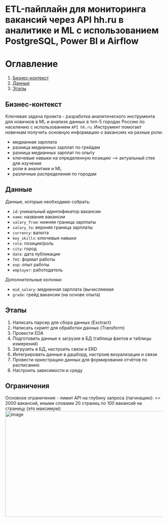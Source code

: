 <p align="center">
  <h1>ETL-пайплайн для мониторинга вакансий через API hh.ru в аналитике и ML с использованием PostgreSQL, Power BI и Airflow</h1>
</p>

# Оглавление
1. [Бизнес-контекст](#Бизнес-контекст)
2. [Данные](#Данные)
3. [Этапы](#Этапы)

## Бизнес-контекст
Ключевая задача проекта - разработка аналитического инструмента для новичков в ML и анализе данных в топ-5 городах Россию по населению с использованием `API hh.ru`. Инструмент помогает новичкам получить основную информацию о вакансиях на разные роли:
- медианная зарплата
- разница медианных зарплат по грейдам
- разница медианных зарплат по опыту
- ключевые навыки на определенную позицию --> актуальный стек для изучения
- роли в аналитике и ML
- различные распределения по городам

## Данные
Данные, которые необходимо собрать:
- `id`: уникальный идентификатор вакансии
- `name`: название вакансии
- `salary_from`: нижняя граница зарплаты
- `salary_to`: верхняя граница зарплаты
- `currency`: валюта
- `key_skills`: ключевые навыки
- `role`: позиция/роль
- `city`: город
- `date`: дата публикации
- `fmt`: формат работы
- `exp`: опыт работы
- `employer`: работодатель

Дополнительные колонки:
- `mid_salary`: медианная зарплата (вычисляемая
- `grade`: грейд вакансии (на основе опыта)

## Этапы
1. Написать парсер для сбора данных (Exctract)
2. Написать скрипт для обработки данных (Transform)
3. Провести EDA
4. Подготовить данные к загрузке в БД (таблица фактов и таблицы измерений)
5. Загрузить в БД, настроить связи и ERD
6. Интегрировать данные в дашборд, настроив визуализации и связи
7. Провести оркестрацию данных для формирования отчётов по расписанию
8. Настроить зависимости и среду
  

## Ограничения
Основное ограничение - лимит API на глубину запроса (пагинацию): <= 2000 вакансий, иными словами 20 страниц по 100 вакансий на страницу (это максимум):
<img width="924" height="338" alt="image" src="https://github.com/user-attachments/assets/29c88f84-a2d3-4d09-9624-ad6ba36412be" />
